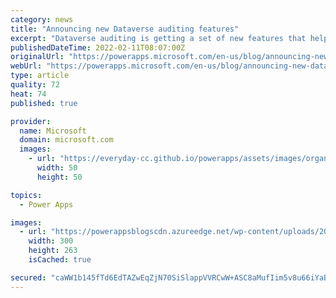 ```yaml
---
category: news
title: "Announcing new Dataverse auditing features"
excerpt: "Dataverse auditing is getting a set of new features that help Administrators to manage their audit data."
publishedDateTime: 2022-02-11T08:07:00Z
originalUrl: "https://powerapps.microsoft.com/en-us/blog/announcing-new-dataverse-auditing-features/"
webUrl: "https://powerapps.microsoft.com/en-us/blog/announcing-new-dataverse-auditing-features/"
type: article
quality: 72
heat: 74
published: true

provider:
  name: Microsoft
  domain: microsoft.com
  images:
    - url: "https://everyday-cc.github.io/powerapps/assets/images/organizations/microsoft.com-50x50.jpg"
      width: 50
      height: 50

topics:
  - Power Apps

images:
  - url: "https://powerappsblogscdn.azureedge.net/wp-content/uploads/2022/01/Audit-Settings-300x263.png"
    width: 300
    height: 263
    isCached: true

secured: "caWW1b145fTd6EdTAZwEqZjN70SiSlappVVRCwW+ASC8aMufIim5v8u66iYaBpfaLU2owEQD9LiczIbMHlEb1B5MYlJh1kyRZLItusvaCoHtMdv9iWaHKlJoJyzq8dyM1w3nh+8ppLH63M8jbGgJI1lOUXAcliexfi1cqQZfdnNfqFVCW0yDzkOCB+mosN5UyeCesSaAEz43Tgd4Rqv8xbdrpQ4P+CcTYFVXreeyabTep83JYnuSkHm8JUNvyl0BmYr0IjWtcqKuj46HQwpzoQ6tBAtFr7SsnBo1d+hNgi4AHINt3/XOeM/5LTav4bvuF94jfqC0cb08+K9S8ZWkGmZR5W602tFQtOeWTR/MJEE=;qXyraE3fhFzt41edmyXmXA=="
---
```


